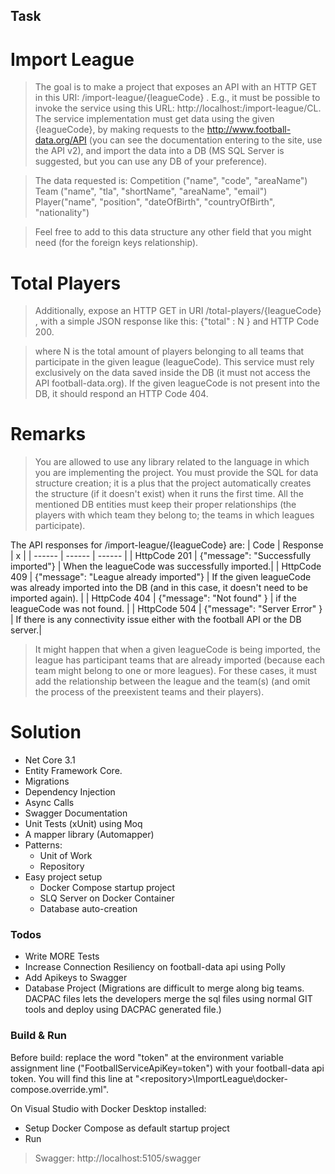 ## Task
# Import League

> The goal is to make a project that exposes an API with an HTTP GET in this URI:
> /import-league/{leagueCode} . E.g., it must be possible to invoke the service using this URL:
> http://localhost:<port>/import-league/CL.
The service implementation must get data using the given {leagueCode}, by making requests to the http://www.football-data.org/API (you can see the documentation entering to the site, use the API v2),  and import the data into a DB (MS SQL Server is suggested, but you can use any DB of your preference). 

> The data requested is:
> Competition ("name", "code", "areaName")
> Team ("name", "tla", "shortName", "areaName", "email")
> Player("name", "position", "dateOfBirth", "countryOfBirth", "nationality")

> Feel free to add to this data structure any other field that you might need (for the foreign keys relationship).

 
#  Total Players

> Additionally, expose an HTTP GET in URI /total-players/{leagueCode}  , with a simple JSON response like this:
{"total" : N } and HTTP Code 200.

>where N is the total amount of players belonging to all teams that participate in the given league (leagueCode). This service must rely exclusively on the data saved inside the DB (it must not access the API football-data.org). If the given leagueCode is not present into the DB, it should respond an HTTP Code 404.

# Remarks
 

> You are allowed to use any library related to the language in which you are implementing the project.
You must provide the SQL for data structure creation; it is a plus that the project automatically creates the structure (if it doesn't exist) when it runs the first time.
All the mentioned DB entities must keep their proper relationships (the players with which team they belong to; the teams in which leagues participate).

The API responses for /import-league/{leagueCode} are:
| Code | Response | x |
| ------ | ------ | ------ |
| HttpCode 201 | {"message": "Successfully imported"} | When the leagueCode was successfully imported.|
| HttpCode 409 | {"message": "League already imported"} | If the given leagueCode was already imported into the DB (and in this case, it doesn't need to be imported again). |
| HttpCode 404 | {"message": "Not found" } | if the leagueCode was not found. |
| HttpCode 504 | {"message": "Server Error" } | If there is any connectivity issue either with the football API or the DB server.|

> It might happen that when a given leagueCode is being imported, the league has participant teams that are already imported (because each team might belong to one or more leagues). For these cases, it must add the relationship between the league and the team(s) (and omit the process of the preexistent teams and their players).
 
# Solution

* Net Core 3.1
* Entity Framework Core.
* Migrations
* Dependency Injection
* Async Calls
* Swagger Documentation
* Unit Tests (xUnit) using Moq
* A mapper library (Automapper)
* Patterns:
    * Unit of Work
    * Repository
* Easy project setup
    * Docker Compose startup project
    * SLQ Server on Docker Container
    * Database auto-creation

### Todos

 - Write MORE Tests
 - Increase Connection Resiliency on football-data api using Polly
 - Add Apikeys to Swagger
 - Database Project (Migrations are difficult to merge along big teams. DACPAC files lets the developers merge the sql files using normal GIT tools and deploy using DACPAC generated file.)

### Build & Run

Before build: replace the word "token" at the environment variable assignment line ("FootballServiceApiKey=token") with your football-data api token. You will find this line at "\<repository>\ImportLeague\docker-compose.override.yml".

On Visual Studio with Docker Desktop installed:
 - Setup Docker Compose as default startup project
 - Run
     
> Swagger: http://localhost:5105/swagger
